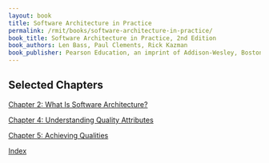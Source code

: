 ```yaml
---
layout: book
title: Software Architecture in Practice
permalink: /rmit/books/software-architecture-in-practice/
book_title: Software Architecture in Practice, 2nd Edition
book_authors: Len Bass, Paul Clements, Rick Kazman
book_publisher: Pearson Education, an imprint of Addison-Wesley, Boston MA, 2003
---
```


## Selected Chapters

[Chapter 2: What Is Software Architecture?](./chapter-02/)

[Chapter 4: Understanding Quality Attributes](./chapter-04/)

[Chapter 5: Achieving Qualities](./chapter-05/)

<p><a href="../">Index</a></p>

